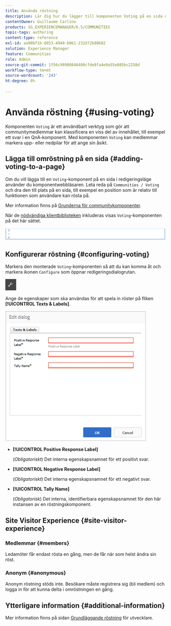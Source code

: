 ```yaml
---
title: Använda röstning
description: Lär dig hur du lägger till komponenten Voting på en sida där medlemmar i den inloggade communityn kan klassificera ett visst innehåll, till exempel ett svar.
contentOwner: Guillaume Carlino
products: SG_EXPERIENCEMANAGER/6.5/COMMUNITIES
topic-tags: authoring
content-type: reference
exl-id: aa90bf1b-6053-4949-b061-232d72b80682
solution: Experience Manager
feature: Communities
role: Admin
source-git-commit: 1f56c99980846400cfde8fa4e9a55e885bc2258d
workflow-type: tm+mt
source-wordcount: '243'
ht-degree: 0%

---
```


# Använda röstning {#using-voting}

Komponenten `Voting` är ett användbart verktyg som gör att communitymedlemmar kan klassificera en viss del av innehållet, till exempel ett svar i en QnA-komponent. Med komponenten `Voting` kan medlemmar markera upp- eller nedpilar för att ange sin åsikt.

## Lägga till omröstning på en sida {#adding-voting-to-a-page}

Om du vill lägga till en `Voting`-komponent på en sida i redigeringsläge använder du komponentwebbläsaren. Leta reda på `Communities / Voting` och dra den till plats på en sida, till exempel en position som är relativ till funktionen som användare kan rösta på.

Mer information finns på [Grunderna för communitykomponenter](basics.md).

När de [nödvändiga klientbiblioteken](essentials-voting.md#essentials-for-client-side) inkluderas visas `Voting`-komponenten på det här sättet.

![röstkomponent](assets/voting-component.png)

## Konfigurerar röstning {#configuring-voting}

Markera den monterade `Voting`-komponenten så att du kan komma åt och markera ikonen `Configure` som öppnar redigeringsdialogrutan.

![konfigurera](assets/configure-new.png)

Ange de egenskaper som ska användas för att spela in röster på fliken **[!UICONTROL Texts & Labels]**.

![röstsetikett](assets/voting-label.png)

* **[!UICONTROL Positive Response Label]**

  (*Obligatoriskt*) Det interna egenskapsnamnet för ett positivt svar.

* **[!UICONTROL Negative Response Label]**

  (*Obligatoriskt*) Det interna egenskapsnamnet för ett negativt svar.

* **[!UICONTROL Tally Name]**

  (*Obligatorisk*) Det interna, identifierbara egenskapsnamnet för den här instansen av en röstningskomponent.

## Site Visitor Experience {#site-visitor-experience}

### Medlemmar {#members}

Ledamöter får endast rösta en gång, men de får när som helst ändra sin röst.

### Anonym {#anonymous}

Anonym röstning stöds inte. Besökare måste registrera sig (bli medlem) och logga in för att kunna delta i omröstningen en gång.

## Ytterligare information {#additional-information}

Mer information finns på sidan [Grundläggande röstning](essentials-voting.md) för utvecklare.
